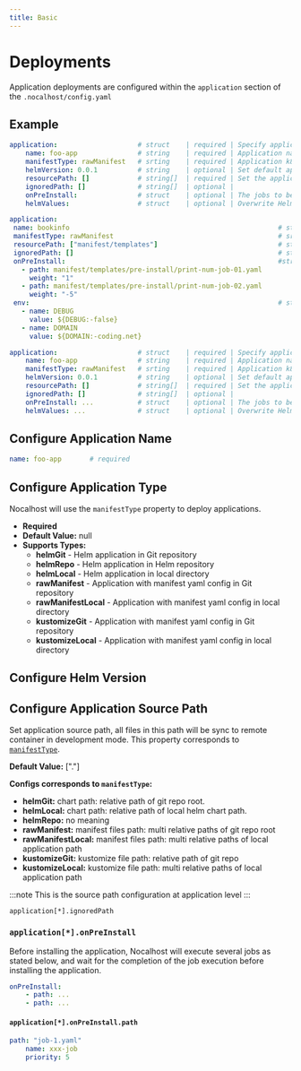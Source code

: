 ```yaml
---
title: Basic
---
```


# Deployments

Application deployments are configured within the `application` section of the `.nocalhost/config.yaml`

## Example

```yaml
application:                    # struct    | required | Specify application configuration
    name: foo-app               # string    | required | Application name
    manifestType: rawManifest   # srting    | required | Application k8s manifest type
    helmVersion: 0.0.1          # string    | optional | Set default application version for helmRepo
    resourcePath: []            # string[]  | required | Set the application resource path
    ignoredPath: []             # string[]  | optional | 
    onPreInstall:               # struct    | optional | The jobs to be executed before application's installation.
    helmValues:                 # struct    | optional | Overwrite Helm values.yaml
 ```

 ```yaml
 application:
  name: bookinfo                                                    # string    | required | Application name
  manifestType: rawManifest                                         # srting    | required | Application k8s manifest type
  resourcePath: ["manifest/templates"]                              # string[]  | required | Set the application resource path
  ignoredPath: []                                                   # string[]  | optional | Set the application resource path that will be ignored to sync
  onPreInstall:                                                     #struct    | optional | The jobs to be executed before application's installation.
    - path: manifest/templates/pre-install/print-num-job-01.yaml
      weight: "1"
    - path: manifest/templates/pre-install/print-num-job-02.yaml
      weight: "-5"
  env:                                                              # struct    | optional | Inject environment variable for all workload when installed
    - name: DEBUG
      value: ${DEBUG:-false}
    - name: DOMAIN
      value: ${DOMAIN:-coding.net}
```

```yaml
application:                    # struct    | required | Specify application configuration
    name: foo-app               # string    | required | Application name
    manifestType: rawManifest   # srting    | required | Application k8s manifest type
    helmVersion: 0.0.1          # string    | optional | Set default application version for helmRepo
    resourcePath: []            # string[]  | required | Set the application resource path
    ignoredPath: []             # string[]  | optional | 
    onPreInstall: ...           # struct    | optional | The jobs to be executed before application's installation.
    helmValues: ...             # struct    | optional | Overwrite Helm values.yaml
 ```

## Configure Application Name

```yaml
name: foo-app       # required
```

## Configure Application Type

Nocalhost will use the `manifestType` property to deploy applications. 

- **Required**
- **Default Value:** null
- **Supports Types:**
    - **helmGit** - Helm application in Git repository
    - **helmRepo** - Helm application in Helm repository
    - **helmLocal** - Helm application in local directory
    - **rawManifest** - Application with manifest yaml config in Git repository
    - **rawManifestLocal** - Application with manifest yaml config in local directory
    - **kustomizeGit** - Application with manifest yaml config in Git repository
    - **kustomizeLocal** - Application with manifest yaml config in local directory
  
## Configure Helm Version


## Configure Application Source Path

Set application source path, all files in this path will be sync to remote container in development mode. This property corresponds to [`manifestType`](#configure-application-type).

**Default Value:** ["."]

**Configs corresponds to `manifestType`:**

- **helmGit:** chart path: relative path of git repo root.
- **helmLocal:** chart path: relative path of local helm chart path.
- **helmRepo:** no meaning
- **rawManifest:** manifest files path: multi relative paths of git repo root
- **rawManifestLocal:** manifest files path: multi relative paths of local application path
- **kustomizeGit:** kustomize file path: relative path of git repo
- **kustomizeLocal:** kustomize file path: multi relative paths of local application path

:::note
This is the source path configuration at application level
:::




`application[*].ignoredPath`

### `application[*].onPreInstall`

Before installing the application, Nocalhost will execute several jobs as stated below, and wait for the completion of the job execution before installing the application.

```yaml
onPreInstall:
    - path: ...
    - path: ...
```

#### `application[*].onPreInstall.path`

```yaml
path: "job-1.yaml"
    name: xxx-job
    priority: 5
```